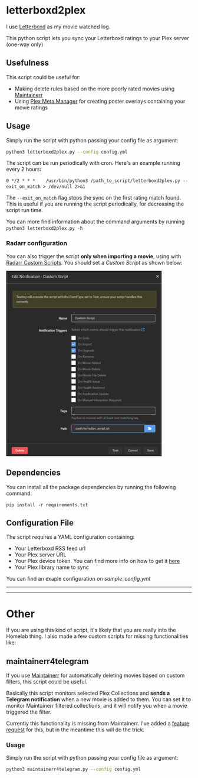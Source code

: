 # letterboxd2plex
I use [Letterboxd](https://letterboxd.com/) as my movie watched log.

This python script lets you sync your Letterboxd ratings to your Plex server (one-way only)


## Usefulness
This script could be useful for:

- Making delete rules based on the more poorly rated movies using [Maintainerr](https://github.com/jorenn92/Maintainerr/tree/main)
- Using [Plex Meta  Manager](https://metamanager.wiki/en/latest/) for creating poster overlays containing your movie ratings


## Usage
Simply run the script with python passing your config file as argument:
```bash
python3 letterboxd2plex.py --config config.yml
```

The script can be run periodically with cron. Here's an example running every 2 hours:
```
0 */2 * * *    /usr/bin/python3 /path_to_script/letterboxd2plex.py --exit_on_match > /dev/null 2>&1
```

The `--exit_on_match` flag stops the sync on the first rating match found. This is useful if you are running the script periodically, for decreasing the script run time.

You can more find information about the command arguments by running `python3 letterboxd2plex.py -h`

### Radarr configuration
You can also trigger the script **only when importing a movie**, using with [Radarr Custom Scripts](https://wiki.servarr.com/radarr/settings#connections). 
You should set a *Custom Script* as shown below:

![](./readme/radarr_config.png)


## Dependencies
You can install all the package dependencies by running the following command:
```
pip install -r requirements.txt
```


## Configuration File
The script requires a YAML configuration containing:

- Your Letterboxd RSS feed url
- Your Plex server URL
- Your Plex device token. You can find more info on how to get it [here](https://support.plex.tv/articles/204059436-finding-an-authentication-token-x-plex-token/)
- Your Plex library name to sync

You can find an exaple configuration on *sample_config.yml*

---
---

# Other
If you are using this kind of script, it's likely that you are really into the Homelab thing. I also made a few custom scripts for missing functionalities like:

## maintainerr4telegram
If you use [Maintainerr](https://github.com/jorenn92/Maintainerr) for automatically deleting movies based on custom filters, this script could be useful. 

Basically this script monitors selected Plex Collections and **sends a Telegram notification** when a new movie is added to them. You can set it to monitor Maintainerr filtered collections, and it will notify you when a movie triggered the filter. 

Currently this functionality is missing from Maintainerr. I've added a [feature request](https://github.com/jorenn92/Maintainerr/issues/914) for this, but in the meantime this will do the trick.

### Usage
Simply run the script with python passing your config file as argument:
```bash
python3 maintainerr4telegram.py --config config.yml
```
